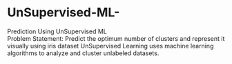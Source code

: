# UnSupervised-ML-
Prediction Using UnSupervised ML                                                                                                                                       
Problem Statement: Predict the optimum number of clusters and represent it visually using iris dataset
UnSupervised Learning uses machine learning algorithms to analyze and cluster unlabeled datasets.
